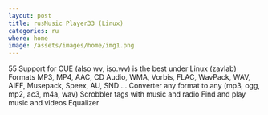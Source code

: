 ```yaml
--- 
layout: post 
title: rusMusic Player33 (Linux)
categories: ru
where: home
image: /assets/images/home/img1.png
--- 
```

55
Support for CUE (also wv, iso.wv) is the
best under Linux (zavlab) Formats MP3, MP4, AAC, CD Audio, WMA,
Vorbis, FLAC, WavPack, WAV, AIFF, Musepack, Speex, AU, SND ...
Converter any format to any (mp3, ogg, mp2, ac3, m4a, wav)
Scrobbler tags with music and radio Find and play music and videos
Equalizer